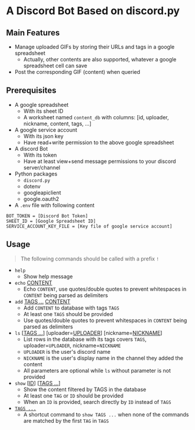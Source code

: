 # A Discord Bot Based on discord.py

## Main Features
- Manage uploaded GIFs by storing their URLs and tags in a google spreadsheet
    - Actually, other contents are also supported, whatever a google spreadsheet cell can save
- Post the corresponding GIF (content) when queried

## Prerequisites
- A google spreadsheet
    - With its sheet ID
    - A worksheet named `content_db` with columns: [id, uploader, nickname, content, tags, ...]
- A google service account
    - With its json key
    - Have read+write permission to the above google spreadsheet
- A discord Bot
    - With its token
    - Have at least view+send message permissions to your discord server/channel
- Python packages
    - `discord.py`
    - dotenv
    - googleapiclient
    - google.oauth2
- A `.env` file with following content
```
BOT_TOKEN = [Discord Bot Token]
SHEET_ID = [Google Spreadsheet ID]
SERVICE_ACCOUNT_KEY_FILE = [Key file of google service account]
```

## Usage
> The following commands should be called with a prefix `!`

- `help`
    - Show help message
- `echo` <ins>CONTENT</ins>
    - Echo `CONTENT`, use quotes/double quotes to prevent whitespaces in `CONTENT` being parsed as delimiters
- `add` <ins>TAGS ...</ins> <ins>CONTENT</ins>
    - Add `CONTENT` to database with tags `TAGS`
    - At least one `TAGS` should be provided
    - Use quotes/double quotes to prevent whitespaces in `CONTENT` being parsed as delimiters
- `ls` [<ins>TAGS ...</ins>] [uploader=<ins>UPLOADER</ins>] [nickname=<ins>NICKNAME</ins>]
    - List rows in the database with its tags covers `TAGS`, uploader=`UPLOADER`, nickname=`NICKNAME`
    - `UPLOADER` is the user's discord name
    - `NICKNAME` is the user's display name in the channel they added the content
    - All parameters are optional while `ls` without parameter is not provided
- `show` [<ins>ID</ins>] [<ins>TAGS ...</ins>]
    - Show the content filtered by TAGS in the database
    - At least one `TAG` or `ID` should be provided
    - When an `ID` is provided, search directly by `ID` instead of `TAGS`
- <ins>`TAGS ...`</ins>
    - A shortcut command to `show TAGS ...` when none of the commands are matched by the first `TAG` in `TAGS`
